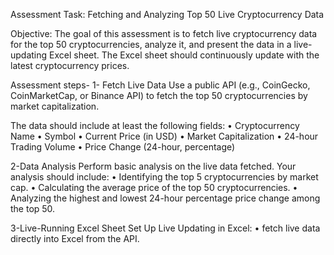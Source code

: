 Assessment Task: Fetching and Analyzing Top 50 Live Cryptocurrency Data

Objective:
The goal of this assessment is to fetch live cryptocurrency data for the top 50 cryptocurrencies, analyze it, and present the data in a live-updating Excel sheet. The Excel sheet should continuously update with the latest cryptocurrency prices.

Assessment steps-
1- Fetch Live Data
Use a public API (e.g., CoinGecko, CoinMarketCap, or Binance API) to fetch the top 50 cryptocurrencies by market capitalization.

The data should include at least the following fields:
•	Cryptocurrency Name
•	Symbol
•	Current Price (in USD)
•	Market Capitalization
•	24-hour Trading Volume
•	Price Change (24-hour, percentage)

2-Data Analysis
Perform basic analysis on the live data fetched. Your analysis should include:
•	Identifying the top 5 cryptocurrencies by market cap.
•	Calculating the average price of the top 50 cryptocurrencies.
•	Analyzing the highest and lowest 24-hour percentage price change among the top 50.

3-Live-Running Excel Sheet
Set Up Live Updating in Excel:
•	fetch live data directly into Excel from the API.
